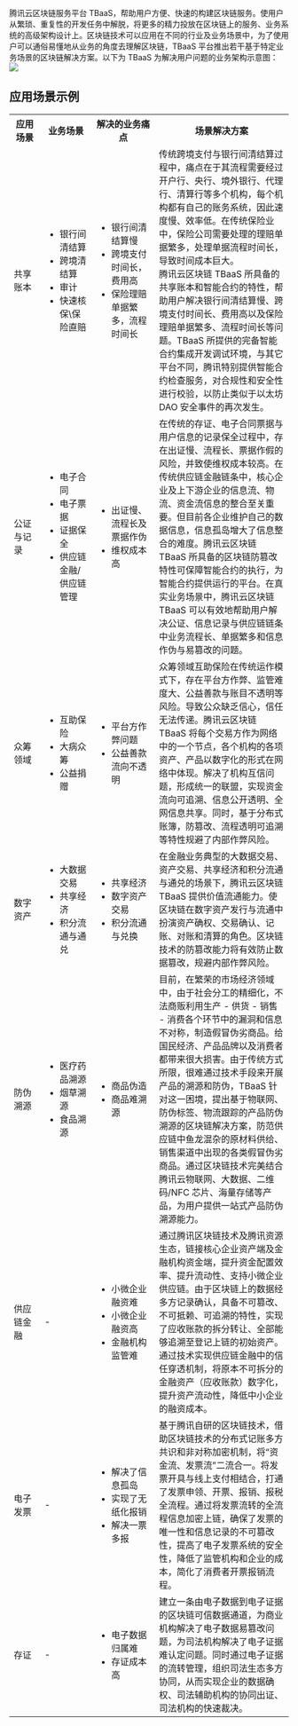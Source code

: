腾讯云区块链服务平台 TBaaS，帮助用户方便、快速的构建区块链服务。使用户从繁琐、重复性的开发任务中解脱，将更多的精力投放在区块链上的服务、业务系统的高级架构设计上。区块链技术可以应用在不同的行业及业务场景中，为了使用户可以通俗易懂地从业务的角度去理解区块链，TBaaS 平台推出若干基于特定业务场景的区块链解决方案。以下为 TBaaS 为解决用户问题的业务架构示意图：
![](https://main.qcloudimg.com/raw/b5fd1bb646c8bd52639719f0cbbf7f1f.png)

## 应用场景示例

<table>
	<tr>
		<th width="11%">应用场景</th>
		<th>业务场景</th>
		<th>解决的业务痛点</th>
		<th width="48%">场景解决方案</th>
	</tr>
	<tr>
		<td>共享账本</td>
		<td>
			<ul class="params">
				<li>银行间清结算</li>
				<li>跨境清结算</li>
				<li>审计</li>
				<li>快速核保\保险直赔</li>
			</ul>
		</td>
		<td>
			<ul class="params">
				<li>银行间清结算慢</li>
				<li>跨境支付时间长，费用高</li>
				<li>保险理赔单据繁多，流程时间长</li>
			</ul>
		</td>
		<td>传统跨境支付与银行间清结算过程中，痛点在于其流程需要经过开户行、央行、境外银行、代理行、清算行等多个机构，每个机构都有自己的账务系统，因此速度慢、效率低。在传统保险业中，保险公司需要处理的理赔单据繁多，处理单据流程时间长，导致时间成本巨大。<br>腾讯云区块链 TBaaS 所具备的共享账本和智能合约的特性，帮助用户解决银行间清结算慢、跨境支付时间长、费用高以及保险理赔单据繁多、流程时间长等问题。TBaaS 所提供的完备智能合约集成开发调试环境，与其它平台不同，腾讯特别提供智能合约检查服务，对合规性和安全性进行校验，以防止类似于以太坊 DAO 安全事件的再次发生。</td>
	</tr>
		<tr>
		<td>公证与记录</td>
		<td>
			<ul class="params">
				<li>电子合同</li>
				<li>电子票据</li>
				<li>证据保全</li>
				<li>供应链金融/供应链管理</li>
			</ul>
		</td>
		<td>
			<ul class="params">
				<li>出证慢、流程长及票据作伪</li>
				<li>维权成本高</li>
			</ul>
		</td>
		<td>在传统的存证、电子合同票据与用户信息的记录保全过程中，存在出证慢、流程长、票据作假的风险，并致使维权成本较高。在传统供应链金融链条中，核心企业及上下游企业的信息流、物流、资金流信息的整合至关重要。但目前各企业维护自己的数据信息，信息孤岛增大了信息整合的难度。腾讯云区块链 TBaaS 所具备的区块链防篡改特性可保障智能合约的执行，为智能合约提供运行的平台。在真实业务场景中，腾讯云区块链 TBaaS 可以有效地帮助用户解决公证、信息记录与供应链链条中业务流程长、单据繁多和信息作伪与易篡改的问题。</td>
	</tr>
	<tr>
		<td>众筹领域</td>
		<td>
			<ul class="params">
				<li>互助保险</li>
				<li>大病众筹</li>
				<li>公益捐赠</li>
			</ul>
		</td>
		<td>
			<ul class="params">
				<li>平台方作弊问题</li>
				<li>公益善款流向不透明</li>
			</ul>
		</td>
		<td>众筹领域互助保险在传统运作模式下，存在平台方作弊、监管难度大、公益善款与账目不透明等风险。导致公众缺乏信心，信任无法传递。腾讯云区块链 TBaaS 将每个交易方作为网络中的一个节点，各个机构的各项资产、产品以数字化的形式在网络中体现。解决了机构互信问题，形成统一的联盟，实现资金流向可追溯、信息公开透明、全网信息共享。同时，基于分布式账簿，防篡改、流程透明可追溯等特性规避了内部作弊风险。</td>
	</tr>
	<tr>
		<td>数字资产</td>
		<td>
			<ul class="params">
				<li>大数据交易</li>
				<li>共享经济</li>
				<li>积分流通与通兑</li>
			</ul>
		</td>
		<td>
			<ul class="params">
				<li>共享经济</li>
				<li>数字资产交易</li>
				<li>积分流通与兑换</li>
			</ul>
		</td>
		<td>在金融业务典型的大数据交易、资产交易、共享经济和积分流通与通兑的场景下，腾讯云区块链 TBaaS 提供价值流通能力。使区块链在数字资产发行与流通中扮演资产确权、交易确认、记账、对账和清算的角色。区块链技术的防篡改能力将有效防止数据篡改，规避内部作弊风险。</td>
	</tr>
	<tr>
		<td>防伪溯源</td>
		<td>
			<ul class="params">
				<li>医疗药品溯源</li>
				<li>烟草溯源</li>
				<li>食品溯源</li>
			</ul>
		</td>
		<td>
			<ul class="params">
				<li>商品伪造</li>
				<li>商品难溯源</li>
			</ul>
		</td>
		<td>目前，在繁荣的市场经济领域中，由于社会分工的精细化，不法商贩利用生产 - 供货 - 销售 - 消费各个环节中的漏洞和信息不对称，制造假冒伪劣商品。给国民经济、产品品牌以及消费者都带来很大损害。由于传统方式所限，很难通过技术手段来开展产品的溯源和防伪，TBaaS 针对这一困境，提出基于物联网、防伪标签、物流跟踪的产品防伪溯源的区块链解决方案，防范供应链中鱼龙混杂的原材料供给、销售渠道中出现的各类假冒伪劣商品。通过区块链技术完美结合腾讯云物联网、大数据、二维码/NFC 芯片、海量存储等产品，为用户提供一站式产品防伪溯源能力。</td>
	</tr>
	<tr>
		<td>供应链金融</td>
		<td>
			-
		</td>
		<td>
			<ul class="params">
				<li>小微企业融资难</li>
				<li>小微企业融资高</li>
				<li>金融机构监管难</li>
			</ul>
		</td>
		<td>通过腾讯区块链技术及腾讯资源生态，链接核心企业资产端及金融机构资金端，提升资金配置效率、提升流动性、支持小微企业供应链。由于区块链上的数据经多方记录确认，具备不可篡改、不可抵赖、可追溯的特性，实现了应收账款的拆分转让、全部能够追溯至登记上链的初始资产。通过技术实现供应链金融中的信任穿透机制，将原本不可拆分的金融资产（应收账款）数字化，提升资产流动性，降低中小企业的融资成本。</td>
	</tr>
	<tr>
		<td>电子发票</td>
		<td>
			-
		</td>
		<td>
			<ul class="params">
				<li>解决了信息孤岛</li>
				<li>实现了无纸化报销</li>
				<li>解决一票多报</li>
			</ul>
		</td>
		<td>基于腾讯自研的区块链技术，借助区块链技术的分布式记账多方共识和非对称加密机制，将“资金流、发票流”二流合一。将发票开具与线上支付相结合，打通了发票申领、开票、报销、报税全流程。通过将发票流转的全流程信息加密上链，确保了发票的唯一性和信息记录的不可篡改性，提高了电子发票系统的安全性，降低了监管机构和企业的成本，简化了消费者开票报销流程。</td>
	</tr>
	<tr>
		<td>存证</td>
		<td>
		-
		</td>
		<td>
			<ul class="params">
				<li>电子数据归属难</li>
				<li>存证成本高</li>
			</ul>
		</td>
		<td>建立一条由电子数据到电子证据的区块链可信数据通道，为商业机构解决了电子数据易篡改问题，为司法机构解决了电子证据难认定问题。同时通过电子证据的流转管理，组织司法生态多方协同，从而实现企业的数据确权、司法辅助机构的协同出证、司法机构的快速裁决。</td>
	</tr>
</table>
